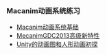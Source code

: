 ### Macanim动画系统练习  

* [Macanim动画系统基础](./Macanim_Training)  
* [MecanimGDC2013高级新特性](./MecanimGDC2013)  
* [Unity的动画图和人形动画初探](https://mp.weixin.qq.com/s/7jHR-AmgNSQbQfq94xDRHA)  
